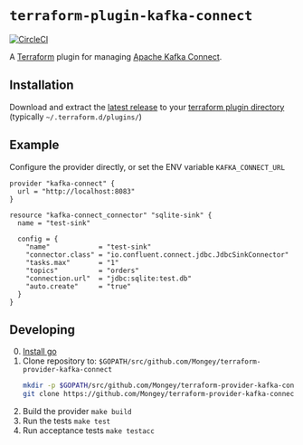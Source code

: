 # `terraform-plugin-kafka-connect`
[![CircleCI](https://circleci.com/gh/Mongey/terraform-provider-kafka-connect.svg?style=svg)](https://circleci.com/gh/Mongey/terraform-provider-kafka-connect)

A [Terraform][1] plugin for managing [Apache Kafka Connect][2].

## Installation

Download and extract the [latest
release](https://github.com/Mongey/terraform-provider-kafka-connect/releases/latest) to
your [terraform plugin directory][third-party-plugins] (typically `~/.terraform.d/plugins/`)

## Example

Configure the provider directly, or set the ENV variable `KAFKA_CONNECT_URL`
```hcl
provider "kafka-connect" {
  url = "http://localhost:8083"
}

resource "kafka-connect_connector" "sqlite-sink" {
  name = "test-sink"

  config = {
    "name"            = "test-sink"
    "connector.class" = "io.confluent.connect.jdbc.JdbcSinkConnector"
    "tasks.max"       = "1"
    "topics"          = "orders"
    "connection.url"  = "jdbc:sqlite:test.db"
    "auto.create"     = "true"
  }
}
```

## Developing

0. [Install go][install-go]
0. Clone repository to: `$GOPATH/src/github.com/Mongey/terraform-provider-kafka-connect`
    ``` bash
    mkdir -p $GOPATH/src/github.com/Mongey/terraform-provider-kafka-connect; cd $GOPATH/src/github.com/Mongey/
    git clone https://github.com/Mongey/terraform-provider-kafka-connect.git
    ```
0. Build the provider `make build`
0. Run the tests `make test`
0. Run acceptance tests `make testacc`

[1]: https://www.terraform.io
[2]: https://kafka.apache.org/documentation/#connect
[third-party-plugins]: https://www.terraform.io/docs/configuration/providers.html#third-party-plugins
[install-go]: https://golang.org/doc/install#install
